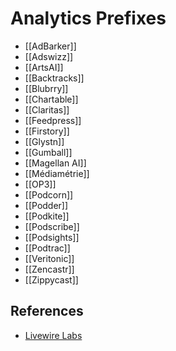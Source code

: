 # Analytics Prefixes
* [[AdBarker]]
* [[Adswizz]]
* [[ArtsAI]]
* [[Backtracks]]
* [[Blubrry]]
* [[Chartable]]
* [[Claritas]]
* [[Feedpress]]
* [[Firstory]]
* [[Glystn]]
* [[Gumball]]
* [[Magellan AI]]
* [[Médiamétrie]]
* [[OP3]]
* [[Podcorn]]
* [[Podder]]
* [[Podkite]]
* [[Podscribe]]
* [[Podsights]]
* [[Podtrac]]
* [[Veritonic]]
* [[Zencastr]]
* [[Zippycast]]

## References
* [Livewire Labs](https://livewire.io/podcast-trackers-by-episode-share/)
